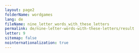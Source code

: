 ```yaml
---
layout: page2
folderName: wordgames
lang: de
fileName: nine_letter_words_with_these_letters
permalink: de/nine-letter-words-with-these-letters/result
letter: 9
sitemap: false
nointernationalization: true   
---
```

